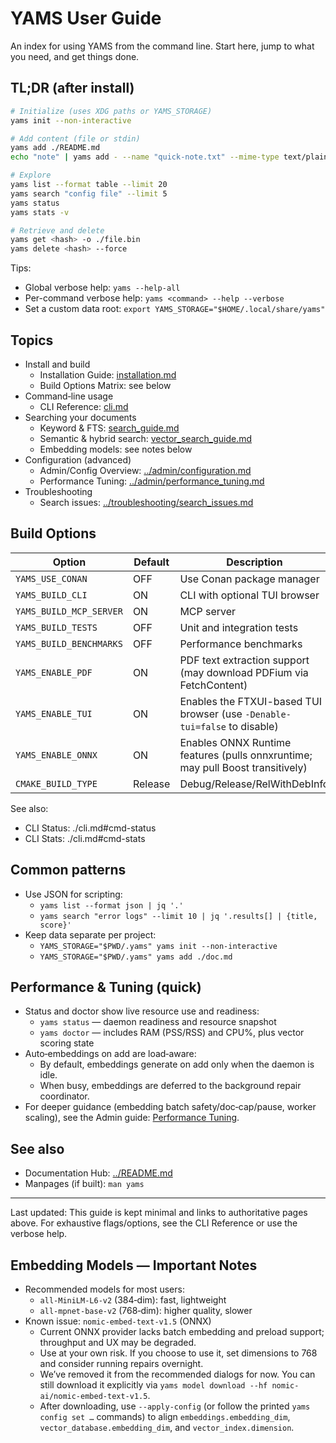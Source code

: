 # YAMS User Guide

An index for using YAMS from the command line. Start here, jump to what you need, and get things done.

## TL;DR (after install)
```bash
# Initialize (uses XDG paths or YAMS_STORAGE)
yams init --non-interactive

# Add content (file or stdin)
yams add ./README.md
echo "note" | yams add - --name "quick-note.txt" --mime-type text/plain

# Explore
yams list --format table --limit 20
yams search "config file" --limit 5
yams status
yams stats -v

# Retrieve and delete
yams get <hash> -o ./file.bin
yams delete <hash> --force
```

Tips:
- Global verbose help: `yams --help-all`
- Per-command verbose help: `yams <command> --help --verbose`
- Set a custom data root: `export YAMS_STORAGE="$HOME/.local/share/yams"`

## Topics

- Install and build
  - Installation Guide: [installation.md](./installation.md)
  - Build Options Matrix: see below
- Command‑line usage
  - CLI Reference: [cli.md](./cli.md)
- Searching your documents
  - Keyword & FTS: [search_guide.md](./search_guide.md)
  - Semantic & hybrid search: [vector_search_guide.md](./vector_search_guide.md)
  - Embedding models: see notes below
- Configuration (advanced)
  - Admin/Config Overview: [../admin/configuration.md](../admin/configuration.md)
  - Performance Tuning: [../admin/performance_tuning.md](../admin/performance_tuning.md)
- Troubleshooting
  - Search issues: [../troubleshooting/search_issues.md](../troubleshooting/search_issues.md)

## Build Options

| Option | Default | Description |
|--------|---------|-------------|
| `YAMS_USE_CONAN` | OFF | Use Conan package manager |
| `YAMS_BUILD_CLI` | ON | CLI with optional TUI browser |
| `YAMS_BUILD_MCP_SERVER` | ON | MCP server |
| `YAMS_BUILD_TESTS` | OFF | Unit and integration tests |
| `YAMS_BUILD_BENCHMARKS` | OFF | Performance benchmarks |
| `YAMS_ENABLE_PDF` | ON | PDF text extraction support (may download PDFium via FetchContent) |
| `YAMS_ENABLE_TUI` | ON | Enables the FTXUI-based TUI browser (use `-Denable-tui=false` to disable) |
| `YAMS_ENABLE_ONNX` | ON | Enables ONNX Runtime features (pulls onnxruntime; may pull Boost transitively) |
| `CMAKE_BUILD_TYPE` | Release | Debug/Release/RelWithDebInfo |

See also:
- CLI Status: ./cli.md#cmd-status
- CLI Stats: ./cli.md#cmd-stats

## Common patterns

- Use JSON for scripting:
  - `yams list --format json | jq '.'`
  - `yams search "error logs" --limit 10 | jq '.results[] | {title, score}'`
- Keep data separate per project:
  - `YAMS_STORAGE="$PWD/.yams" yams init --non-interactive`
  - `YAMS_STORAGE="$PWD/.yams" yams add ./doc.md`

## Performance & Tuning (quick)

- Status and doctor show live resource use and readiness:
  - `yams status` — daemon readiness and resource snapshot
  - `yams doctor` — includes RAM (PSS/RSS) and CPU%, plus vector scoring state
- Auto‑embeddings on add are load‑aware:
  - By default, embeddings generate on add only when the daemon is idle.
  - When busy, embeddings are deferred to the background repair coordinator.
- For deeper guidance (embedding batch safety/doc‑cap/pause, worker scaling), see the Admin guide: [Performance Tuning](../admin/performance_tuning.md).

## See also

- Documentation Hub: [../README.md](../README.md)
- Manpages (if built): `man yams`

---
Last updated: This guide is kept minimal and links to authoritative pages above. For exhaustive flags/options, see the CLI Reference or use the verbose help.

## Embedding Models — Important Notes

- Recommended models for most users:
  - `all-MiniLM-L6-v2` (384‑dim): fast, lightweight
  - `all-mpnet-base-v2` (768‑dim): higher quality, slower
- Known issue: `nomic-embed-text-v1.5` (ONNX)
  - Current ONNX provider lacks batch embedding and preload support; throughput and UX may be degraded.
  - Use at your own risk. If you choose to use it, set dimensions to 768 and consider running repairs overnight.
  - We’ve removed it from the recommended dialogs for now. You can still download it explicitly via `yams model download --hf nomic-ai/nomic-embed-text-v1.5`.
  - After downloading, use `--apply-config` (or follow the printed `yams config set …` commands) to align `embeddings.embedding_dim`, `vector_database.embedding_dim`, and `vector_index.dimension`.

